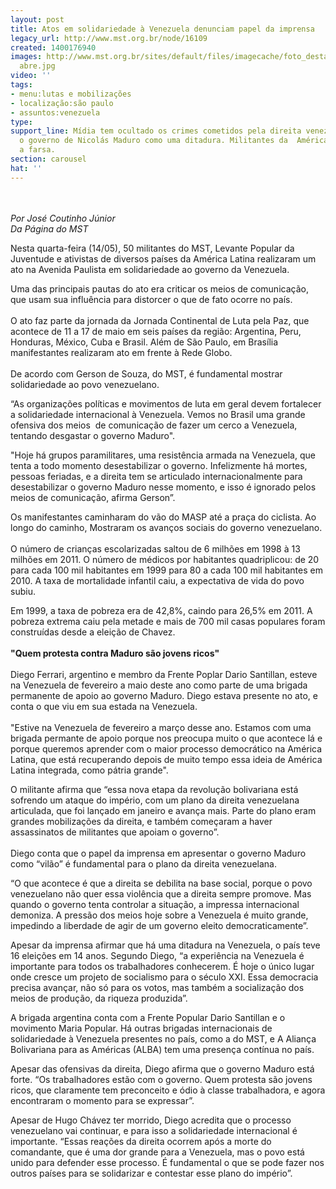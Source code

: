 ```yaml
---
layout: post
title: Atos em solidariedade à Venezuela denunciam papel da imprensa
legacy_url: http://www.mst.org.br/node/16109
created: 1400176940
images: http://www.mst.org.br/sites/default/files/imagecache/foto_destaque/ato venezuela
  abre.jpg
video: ''
tags:
- menu:lutas e mobilizações
- localização:são paulo
- assuntos:venezuela
type: 
support_line: Mídia tem ocultado os crimes cometidos pela direita venezuelana e  tratado
  o governo de Nicolás Maduro como uma ditadura. Militantes da  América Latina revelam
  a farsa.
section: carousel
hat: ''
---
```

<p><br><br><em>Por José Coutinho Júnior<br>Da Página do MST</em></p><p>Nesta quarta-feira (14/05), 50 militantes do MST, Levante Popular da Juventude e ativistas de diversos países da América Latina realizaram um ato na Avenida Paulista em solidariedade ao governo da Venezuela.&nbsp;</p><p>Uma das principais pautas do ato era criticar os meios de comunicação, que usam sua influência para distorcer o que de fato ocorre no país. <br><br>O ato faz parte da jornada da Jornada Continental de Luta pela Paz, que acontece de 11 a 17 de maio em seis países da região: Argentina, Peru, Honduras, México, Cuba e Brasil. Além de São Paulo, em Brasília manifestantes realizaram ato em frente à Rede Globo.<br><br>De acordo com Gerson de Souza, do MST, é fundamental mostrar solidariedade ao povo venezuelano.</p><p>“As organizações políticas e movimentos de luta em geral devem fortalecer a solidariedade internacional à Venezuela. Vemos no Brasil uma grande ofensiva dos meios&nbsp; de comunicação de fazer um cerco a Venezuela, tentando desgastar o governo Maduro".</p><p>"Hoje há grupos paramilitares, uma resistência armada na Venezuela, que tenta a todo momento desestabilizar o governo. Infelizmente há mortes, pessoas feriadas, e a direita tem se articulado internacionalmente para desestabilizar o governo Maduro nesse momento, e isso é ignorado pelos meios de comunicação, afirma Gerson”.</p><p>Os manifestantes caminharam do vão do MASP até a praça do ciclista. Ao longo do caminho, Mostraram os avanços sociais do governo venezuelano. <br><br>O número de crianças escolarizadas saltou de 6 milhões em 1998 à 13 milhões em 2011. O número de médicos por habitantes quadriplicou: de 20 para cada 100 mil habitantes em 1999 para 80 a cada 100 mil habitantes em 2010. A taxa de mortalidade infantil caiu, a expectativa de vida do povo subiu.</p><p>Em 1999, a taxa de pobreza era de 42,8%, caindo para 26,5% em 2011. A pobreza extrema caiu pela metade e mais de 700 mil casas populares foram construídas desde a eleição de Chavez.<br><br><strong>"Quem protesta contra Maduro são jovens ricos"</strong><br><br>Diego Ferrari, argentino e membro da Frente Poplar Dario Santillan, esteve na Venezuela de fevereiro a maio deste ano como parte de uma brigada permanente de apoio ao governo Maduro. Diego estava presente no ato, e conta o que viu em sua estada na Venezuela.<br>&nbsp; <br>"Estive na Venezuela de fevereiro a março desse ano. Estamos com uma brigada permante de apoio porque nos preocupa muito o que acontece lá e porque queremos aprender com o maior processo democrático na América Latina, que está recuperando depois de muito tempo essa ideia de América Latina integrada, como pátria grande".</p><p>O militante afirma que “essa nova etapa da revolução bolivariana está sofrendo um ataque do império, com um plano da direita venezuelana articulada, que foi lançado em janeiro e avança mais. Parte do plano eram grandes mobilizações da direita, e também começaram a haver assassinatos de militantes que apoiam o governo”.<br><br>Diego conta que o papel da imprensa em apresentar o governo Maduro como “vilão” é fundamental para o plano da direita venezuelana.</p><p>“O que acontece é que a direita se debilita na base social, porque o povo venezuelano não quer essa violência que a direita sempre promove. Mas quando o governo tenta controlar a situação, a impressa internacional demoniza. A pressão dos meios hoje sobre a Venezuela é muito grande, impedindo a liberdade de agir de um governo eleito democraticamente”.</p><p>Apesar da imprensa afirmar que há uma ditadura na Venezuela, o país teve 16 eleições em 14 anos. Segundo Diego, “a experiência na Venezuela é importante para todos os trabalhadores conhecerem. É hoje o único lugar onde cresce um projeto de socialismo para o século XXI. Essa democracia precisa avançar, não só para os votos, mas também a socialização dos meios de produção, da riqueza produzida”.</p><p>A brigada argentina conta com a Frente Popular Dario Santillan e o movimento Maria Popular. Há outras brigadas internacionais de solidariedade à Venezuela presentes no país, como a do MST, e A Aliança Bolivariana para as Américas (ALBA) tem uma presença contínua no país.</p><p>Apesar das ofensivas da direita, Diego afirma que o governo Maduro está forte. “Os trabalhadores estão com o governo. Quem protesta são jovens ricos, que claramente tem preconceito e ódio à classe trabalhadora, e agora encontraram o momento para se expressar”.</p><p>Apesar de Hugo Chávez ter morrido, Diego acredita que o processo venezuelano vai continuar, e para isso a solidariedade internacional é importante. “Essas reações da direita ocorrem após a morte do comandante, que é uma dor grande para a Venezuela, mas o povo está unido para defender esse processo. É fundamental o que se pode fazer nos outros países para se solidarizar e contestar esse plano do império”. <br>&nbsp;</p>

